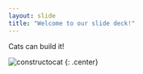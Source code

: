 ```yaml
---
layout: slide
title: "Welcome to our slide deck!"
---
```


Cats can build it!

![constructocat](https://octodex.github.com/images/constructocat2.jpg)
{: .center}
